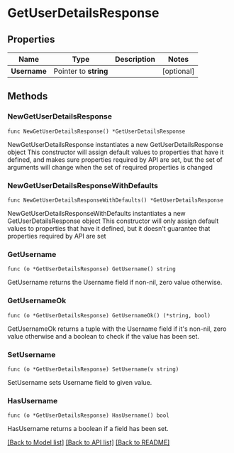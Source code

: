 # GetUserDetailsResponse

## Properties

Name | Type | Description | Notes
------------ | ------------- | ------------- | -------------
**Username** | Pointer to **string** |  | [optional] 

## Methods

### NewGetUserDetailsResponse

`func NewGetUserDetailsResponse() *GetUserDetailsResponse`

NewGetUserDetailsResponse instantiates a new GetUserDetailsResponse object
This constructor will assign default values to properties that have it defined,
and makes sure properties required by API are set, but the set of arguments
will change when the set of required properties is changed

### NewGetUserDetailsResponseWithDefaults

`func NewGetUserDetailsResponseWithDefaults() *GetUserDetailsResponse`

NewGetUserDetailsResponseWithDefaults instantiates a new GetUserDetailsResponse object
This constructor will only assign default values to properties that have it defined,
but it doesn't guarantee that properties required by API are set

### GetUsername

`func (o *GetUserDetailsResponse) GetUsername() string`

GetUsername returns the Username field if non-nil, zero value otherwise.

### GetUsernameOk

`func (o *GetUserDetailsResponse) GetUsernameOk() (*string, bool)`

GetUsernameOk returns a tuple with the Username field if it's non-nil, zero value otherwise
and a boolean to check if the value has been set.

### SetUsername

`func (o *GetUserDetailsResponse) SetUsername(v string)`

SetUsername sets Username field to given value.

### HasUsername

`func (o *GetUserDetailsResponse) HasUsername() bool`

HasUsername returns a boolean if a field has been set.


[[Back to Model list]](../README.md#documentation-for-models) [[Back to API list]](../README.md#documentation-for-api-endpoints) [[Back to README]](../README.md)



